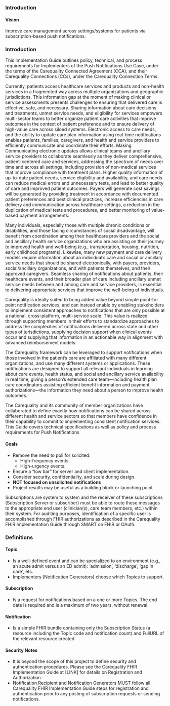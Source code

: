 ### Introduction
#### Vision
Improve care management across settings/systems for patients via subscription-based push notifications.

### Introduction
This Implementation Guide outlines policy, technical, and process requirements for Implementers of the Push Notifications Use Case, under the terms of the Carequality Connected Agreement (CCA), and their Carequality Connections (CCs), under the Carequality Connection Terms.

Currently, patients access healthcare services and products and non-health services in a fragmented way across multiple organizations and geographic jurisdictions. This information gap at the moment of making clinical or service assessments presents challenges to ensuring that delivered care is effective, safe, and necessary. Sharing information about care decisions and treatments, unmet service needs, and eligibility for services empowers multi-sector teams to better organize patient care activities that improve outcomes in the context of patient preference and to ensure delivery of high-value care across siloed systems. Electronic access to care needs, and the ability to update care plan information using real-time notifications enables patients, families, caregivers, and health and service providers to efficiently communicate and coordinate their efforts. Making Communicating electronic updates allows clinical teams and ancillary service providers to collaborate seamlessly as they deliver comprehensive, patient-centered care and services, addressing the spectrum of needs over time and across all settings, including provision of non-medical services that improve compliance with treatment plans. Higher quality information of up-to-date patient needs, service eligibility and availability, and care needs can reduce medical errors and unnecessary tests, and lead to better quality of care and improved patient outcomes. Payers will generate cost savings will be generated by providing treatment in accordance with documented patient preferences and best clinical practices, increase efficiencies in care delivery and communication across healthcare settings, a reduction in the duplication of medical tests and procedures, and better monitoring of value-based payment arrangements.

Many individuals, especially those with multiple chronic conditions or disabilities, and those facing circumstances of social disadvantage, will benefit from coordination among their healthcare providers and the social and ancillary health service organizations who are assisting on their journey to improved health and well-being (e.g., transportation, housing, nutrition, early childhood programs). Likewise, many new payment and care delivery models require information about an individual’s care and social or ancillary service needs that should be shared electronically, with payers, providers, social/ancillary organizations, and with patients themselves, and their approved caregivers. Seamless sharing of notifications about patients, their healthcare events, and their broader plan of care including ancillary unmet service needs between and among care and service providers, is essential to delivering appropriate services that improve the well-being of individuals.

Carequality is ideally suited to bring added value beyond simple point-to-point notification services, and can instead enable by enabling stakeholders to implement consistent approaches to notifications that are only possible at a national, cross-platform, multi-service scale. This value is realized through supporting members in their efforts to standardize approaches to address the complexities of notifications delivered across state and other types of jurisdictions, supplying decision support when clinical events occur and supplying that information in an actionable way in alignment with advanced reimbursement models.

The Carequality framework can be leveraged to support notifications when those involved in the patient’s care are affiliated with many different organizations, and use many different systems or applications. These notifications are designed to support all relevant individuals in learning about care events, health status, and social and ancillary service availability in real time, giving a person’s extended care team—including health plan care coordinators assisting efficient benefit information and payment authorizations—the information they need about a person to improve health outcomes.

The Carequality and its community of member organizations have collaborated to define exactly how notifications can be shared across different health and service sectors so that members have confidence in their capability to commit to implementing consistent notification services. This Guide covers technical specifications as well as policy and process requirements for Push Notifications


#### Goals
* Remove the need to poll for solicited:
  *  High-frequency events.
  *  High-urgency events.
* Ensure a “low bar” for server and client implementation.
* Consider security, confidentiality, and scale during design.
* **NOT focused on unsolicited notifications**
* Project results may be useful as a building block or launching point

Subscriptions are system to system and the receiver of these subscriptions (Subscription Server or subscriber) must be able to route these messages to the appropriate end user (clinician(s), care team members, etc.) within their system. For auditing purposes, identification of a specific user is accomplished through FHIR authorizations as described in the Carequality FHIR Implementation Guide through SMART on FHIR or OAuth.


### Definitions
#### Topic
* Is a well-defined event and can be specialized to an environment (e.g., an acute admit versus an ED admit): ‘admission’, ‘discharge’, ‘gap in care', etc.
* Implementers (Notification Generators) choose which Topics to support.

#### Subscription
* Is a request for notifications based on a one or more Topics.  The end date is required and is a maximum of two years, without renewal.

#### Notification
* Is a simple FHIR  bundle containing only the Subscription Status (a resource including the Topic code and notification count) and FullURL of the relevant resource created

#### Security Notes
* It is beyond the scope of this project to define security and authentication procedures. Please see the Carequality FHIR Implementation Guide at [LINK] for details on Registration and Authorization.
* Notification Recipient and Notification Generators MUST follow all Carequality FHIR Implementation Guide steps for registration and authentication prior to any posting of subscription requests or sending notifications.
